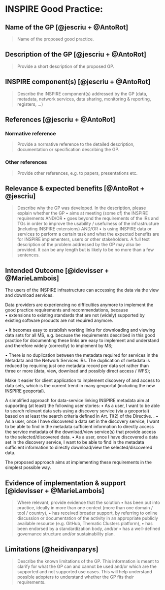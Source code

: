 # INSPIRE Good Practice: <Name>
  
## Name of the GP [@jescriu + @AntoRot]
> Name of the proposed good practice.

## Description of the GP [@jescriu + @AntoRot]
> Provide a short description of the proposed GP.

  
## INSPIRE component(s) [@jescriu + @AntoRot]
> Describe the INSPIRE component(s) addressed by the GP (data, metadata, network services, data sharing, monitoring & reporting, registers, …)

  
## References [@jescriu + @AntoRot]
### Normative reference
> Provide a normative reference to the detailed description, documentation or specification describing the GP.

  
### Other references
> Provide other references, e.g. to papers, presentations etc.

  
## Relevance & expected benefits [@AntoRot + @jescriu]
> Describe why the GP was developed. In the description, please explain whether the GP 
> •	aims at meeting (some of) the INSPIRE requirements  AND/OR
> •	goes beyond the requirements of the IRs and TGs in order to improve the usability / usefulness of the infrastructure (including INSPIRE extensions) AND/OR
> •	is using INSPIRE data or services to perform a certain task
> and what the expected benefits are for INSPIRE implementers, users or other stakeholders.
> A full text description of the problem addressed by the GP may also be provided. It can be any length but is likely to be no more than a few sentences. 

  
## Intended Outcome [@idevisser + @MarieLambois]

  The users of the INSPIRE infrastructure can accessing the data via the view and download services.

Data providers are experiencing no difficulties anymore to implement the good practice requirements and recommendations, because  
•	extensions to existing standards that are not (widely) supported by existing software products are not required anymore.

•	It becomes easy  to establish working links for downloading and viewing data sets for all MS, e.g. because the requirements described in this good practice for documenting these links are easy to implement and understand and therefore widely (correctly) to implement by MS;

•	There is no duplication between the metadata required for services in the Metadata and the Network Services IRs. The duplication of metadata is reduced by requiring just one metadata record per data set rather than three or more (data, view, download and possibly direct access / WFS);

Make it easier for client application to implement discovery of and access to data sets, which is the current trend in many geoportal (including the new INSPIRE geoportal).
  
A simplified approach for data-service linking INSPIRE metadata aim at supporting (at least) the following user stories:
•	As a user, I want to be able to search relevant data sets using a discovery service (via a geoportal) based on at least the search criteria defined in Art. 11(2) of the Directive. .
•	As a user, once I have discovered a data set in the discovery service, I want to be able to find in the metadata sufficient information to directly access the service metadata of the download/view service(s) that provide access to the selected/discovered data.
•	As a user, once I have discovered a data set in the discovery service, I want to be able to find in the metadata sufficient information to directly download/view the selected/discovered data.
  
The proposed approach aims at implementing these requirements in the simplest possible way.


  
## Evidence of implementation & support [@idevisser + @MarieLambois]
> Where relevant, provide evidence that the solution 
> •	has been put into practice, ideally in more than one context (more than one domain / tool / country), 
> •	has received broader support, by referring to online discussion or documentation of the activity in an appropriate publicly available resource (e.g. GitHub, Thematic Clusters platform),
> •	has been endorsed by a standardization body, and/or
> •	has a well-defined governance structure and/or sustainability plan.

  
## Limitations [@heidivanparys]
> Describe the known limitations of the GP. This information is meant to clarify for what the GP can and cannot be used and/or which are the supported and not supported use cases. This will help understand possible adopters to understand whether the GP fits their requirements.

  
